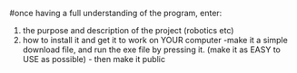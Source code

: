 #once having a full understanding of the program, enter:
1. the purpose and description of the project (robotics etc)
2. how to install it and get it to work on YOUR computer
      -make it a simple download file, and run the exe file by pressing it. (make it as EASY to USE as possible)
       - then make it public
